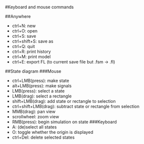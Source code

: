 #Keyboard and mouse commands

##Anywhere
* ctrl+N: new
* ctrl+O: open
* ctrl+S: save
* ctrl+shift+S: save as
* ctrl+Q: quit
* ctrl+R: print history
* ctrl+M: print model
* ctrl+E: export FL (to current save file but .fsm -> .fl)

##State diagram
###Mouse
* ctrl+LMB(press): make state
* alt+LMB(press): make signals
* LMB(press): select a state
* LMB(drag): select a rectangle
* shift+LMB(drag): add state or rectangle to selection
* ctrl+shift+LMB(drag): subtract state or rectangle from selection
* MMB(drag): pan view
* scrollwheel: zoom view
* RMB(press): begin simulation on state
###Keyboard
* A: (de)select all states
* O: toggle whether the origin is displayed
* ctrl+Del: delete selected states

